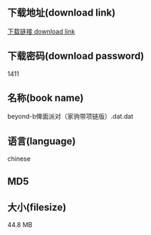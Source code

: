 ## 下载地址(download link)
[下载链接 download link](https://voluble-croquembouche-d321dc.netlify.app/?s=beyond-b%E4%BF%BE%E9%9D%A2%E6%B4%BE%E5%AF%B9%EF%BC%88%E5%AE%B6%E9%A9%B9%E5%B8%A6%E9%A1%B9%E9%93%BE%E7%89%88%EF%BC%89.dat)

## 下载密码(download password)
1411

## 名称(book name)
beyond-b俾面派对（家驹带项链版）.dat.dat

## 语言(language)
chinese

## MD5


## 大小(filesize)
44.8 MB
